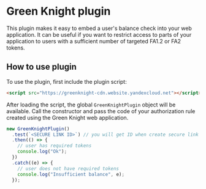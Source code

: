 # Green Knight plugin

This plugin makes it easy to embed a user's balance check into your web application. It can be useful if you want to restrict access to parts of your application to users with a sufficient number of targeted FA1.2 or FA2 tokens.

## How to use plugin

To use the plugin, first include the plugin script:

```html
<script src="https://greenknight-cdn.website.yandexcloud.net"></script>
```

After loading the script, the global `GreenKnightPlugin` object will be available. Call the constructor and pass the code of your authorization rule created using the Green Knight web application.

```javascript
new GreenKnightPlugin()
  .test(`<SECURE LINK ID>`) // you will get ID when create secure link on web app
  .then(() => {
    // user has required tokens
    console.log("Ok");
  })
  .catch((e) => {
    // user does not have required tokens
    console.log("Insufficient balance", e);
  });
```
